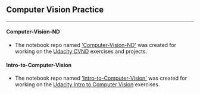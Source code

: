 ## Computer Vision Practice

------

#### Computer-Vision-ND

- The notebook repo named ['Computer-Vision-ND'](https://github.com/hangdeng/Computer_Vision_Practice/tree/master/Computer-Vision-ND) was created for working on the [Udacity CVND](https://www.udacity.com/course/computer-vision-nanodegree--nd891) exercises and projects.

#### Intro-to-Computer-Vision

- The notebook repo named ['Intro-to-Computer-Vision']() was created for working on the [Udacity Intro to Computer Vision](https://www.udacity.com/course/introduction-to-computer-vision--ud810) exercises.
